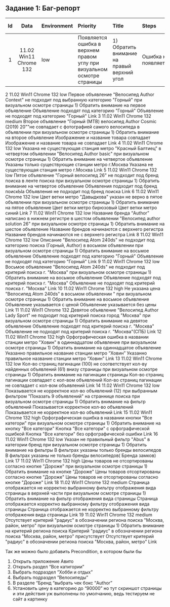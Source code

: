 ## Задание 1: Баг-репорт
|Id|Data|	Environment|	Priority|	Title|	Steps|	Ex Result|	Ac Result|	Link|
|:-:|:--:|:----------|:--------|:-----|:-----|:---------|:--------:|:----|
|1|11.02	Win11 Chrome 132|	low|	Появляется ошибка в верхнем правом углу при визуальном осмотре страницы	|1) Обратить внимание на правый верхний угол	|Ошибка не появляется |	Ошибка появляется|	Link|
2	11.02	Win11 Chrome 132	low	Первое объявление "Велосипед  Author Context" не подходит под выбранную категорию "Горный" при визуальном осмотре страницы	1) Обратить внимание на первое объявление	Объявление подходят под категорию "Горный"	Объявление не подходят под категорию "Горный"	Link
3	11.02	Win11 Chrome 132	medium	Второе объявление "Горный (МТВ) велосипед Author Cosmic (2019) 20""не совпадает с фотографией самого велосипеда в объявлении при визуальном осмотре страницы	1) Обратить внимание на второе объявление	Изображение и название товара совпадает	Изображение и название товара не совпадает	Link
4	11.02	Win11 Chrome 132	low	Указана не существующая станция метро "Красный Балтиец" в четвертом объявлении "Велосипед Author basic" при визуальном осмотре страницы	1) Обратить внимание на четвертое объявление	Указаны только существующие станции метро г.Москва	Указана не существующая станция метро г.Москва	Link
5	11.02	Win11 Chrome 132	low	Пятое объявление "Горный велосипед 26" не подходит под бренд поиска в ленте поиска при визуальном осмотре страницы	1) Обратить внимание на четвертое объявление	Объявления  подходит под  бренд поискЫа	Объявления  не подходит под  бренд поиска	Link
6	11.02	Win11 Chrome 132	low	Цвет ветки  метро "Давыдкова" указан не верно в пятое объявлении при визуальном осмотре страницы	1) Обратить внимание на пятое объявление	Цвет ветки метро бирюзовый	Цвет ветки метро синий	Link
7	11.02	Win11 Chrome 132	low	Название бренда “Author” написано в нижнем регистре в шестом объявлении "Велосипед author solution 26" при визуальном осмотре страницы	1) Обратить внимание на шестое объявление	Название брендов начинаются с верхнего регистра	Название брендов начинаются не с верхнего регистра	Link
8	11.02	Win11 Chrome 132	low	Описание  "Велосипед Atom 240ds" не подходит под категорию поиска (Горный, Author) в восьмом объявлении при визуальном осмотре страницы	1) Обратить внимание на восьмое объявление	Объявление подходят под категорию "Горный"	Объявление не подходят под категорию "Горный"	Link
9	11.02	Win11 Chrome 132	low	Восьмое объявление "Велосипед Atom 240ds" не подходит под критерий поиска г. "Москва" при визуальном осмотре страницы	1) Обратить внимание на восьмое объявление	Объявление подходят под критерий поиска г. "Москва"	Объявление не подходят под критерий поиска г. "Москва"	Link
10	11.02	Win11 Chrome 132	high	Не указана цена "Велосипед Atom 240ds" в восьмом объявлении " при визуальном осмотре страницы	1) Обратить внимание на восьмое объявление	Объявление указывается с ценой	Объявление указывается без цены	Link
11	11.02	Win11 Chrome 132		Девятое объявление "Велосипед Author Lady Sport" не подходит под критерий поиска город "Москва" при визуальном осмотре страницы	1) Обратить внимание на девятое объявление	Объявление подходят под критерий поиска г. "Москва"	Объявление не подходят под критерий поиска г. "Москва"(СПБ)	Link
12	11.02	Win11 Chrome 132	high	Орфографическая ошибка в названии станции метро "Ховин" в одиннадцатом объявление при визуальном осмотре страницы	1) Обратить внимание на одиннадцатое объявление	Указанно правильное название станции метро “Ховин”	Указанно правильное название станции метро “Ховин”	Link
13	11.02	Win11 Chrome 132	low	Кол-во страниц  пагинации (100) не соответствует кол-ву найденных объявлений (61) внизу страницы при визуальном осмотре страницы	1) Обратить внимание на пагинации страницы	Кол-во страниц  пагинации совпадает с кол-вом объявлений	Кол-во страниц  пагинации не совпадает с кол-вом объявлений	Link
14	11.02	Win11 Chrome 132	low	Показывается не корректное кол-во объявлений (12) при выбранным фильтром "Показать 9 объявлений" на страннице поиска при визуальном осмотре страницы	1) Обратить внимание на фильтр объявлений	Показывается корректное кол-во объявлений	Показывается не корректное кол-во объявлений	Link
15	11.02	Win11 Chrome 132	high	Орфографическая ошибка в названии кнопки "Все категори" при визуальном осмотре страницы	1) Обратить внимание на кнопку "Все категори"	Кнопка "Все категори"
с орфографической ошибкой	Кнопка "Все категори"
без орфографической ошибки	Link
16	11.02	Win11 Chrome 132	low	Указан не правильный фильтр "Abus" в категории бренд при визуальном осмотре страницы	1) Обратить внимание на фильтры	В фильтрах указаны только бренды велосипедов	В фильтрах указаны не только бренды велосипедов( Бренда замков)	Link
17	11.02	Win11 Chrome 132	high	Цены товаров не отсортированы согласно кнопке "Дороже" при визуальном осмотре страницы 	1) Обратить внимание на кнопке "Дороже"	Цены товаров  отсортированы согласно кнопке "Дороже"	Цены товаров не отсортированы согласно кнопке "Дороже"	Link
18	11.02	Win11 Chrome 132	medium	Страница отображается не корректно выбранному фильтру отображения вида страницы в верхней части при визуальном осмотре страницы	1) Обратить внимание на фильтр отображения вида страницы	Страница отображается корректно выбранному фильтру отображения вида страницы	Страница отображается не корректно выбранному фильтру отображения вида страницы	Link
19	11.02	Win11 Chrome 132	medium	Отсутствует критерий "радиус" в обозначении региона поиска "Москва, район, метро" при визуальном осмотре страницы	1) Обратить внимание на критерий региона поиска	Критерий "радиус" в обозначении региона поиска "Москва, район, метро" присутствует	Отсутствует критерий "радиус" в обозначении региона поиска "Москва, район, метро"	Link

Так же можно было добавить Precondition, в котором были бы 
1) Открыть приложение Авито
2) Открыть раздел “Все катигории”
3) Выбрать подраздел ”Хобби и отдых”
4) Выбрать подраздел ”Велосипеды”
5) В разделе “Бренд “выбрать чек бокс “Author”
5) Установить цену в категорию до “90000”
 но тут скриншот страницы  и эти действия уж выполнены по умолчанию, ведь тестируем не сайт а картинку
